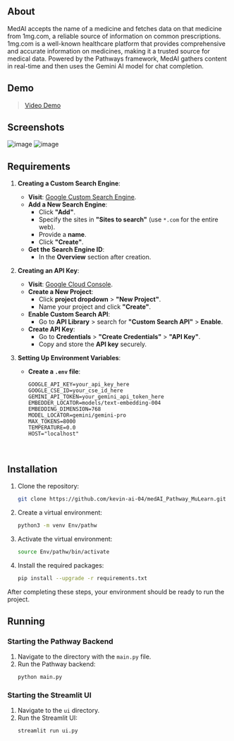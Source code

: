 ## About

MedAI accepts the name of a medicine and fetches data on that medicine from 1mg.com, a reliable source of information on common prescriptions. 1mg.com is a well-known healthcare platform that provides comprehensive and accurate information on medicines, making it a trusted source for medical data. Powered by the Pathways framework, MedAI gathers content in real-time and then uses the Gemini AI model for chat completion.

## Demo

> [Video Demo](https://www.youtube.com/watch?v=WMe5C4dQzeU)

## Screenshots
![image](https://github.com/user-attachments/assets/0d375a2e-3238-4ad4-a505-922c534d887a)
![image](https://github.com/user-attachments/assets/7b5d89fe-3458-4540-8f7a-20106996e09f)



## Requirements
1. **Creating a Custom Search Engine**:
   - **Visit**: [Google Custom Search Engine](https://cse.google.com/cse/).
   - **Add a New Search Engine**: 
     - Click **"Add"**.
     - Specify the sites in **"Sites to search"** (use `*.com` for the entire web).
     - Provide a **name**.
     - Click **"Create"**.
   - **Get the Search Engine ID**:
     - In the **Overview** section after creation.

2. **Creating an API Key**:
   - **Visit**: [Google Cloud Console](https://console.cloud.google.com/).
   - **Create a New Project**:
     - Click **project dropdown** > **"New Project"**.
     - Name your project and click **"Create"**.
   - **Enable Custom Search API**:
     - Go to **API Library** > search for **"Custom Search API"** > **Enable**.
   - **Create API Key**:
     - Go to **Credentials** > **"Create Credentials"** > **"API Key"**.
     - Copy and store the **API key** securely.

3. **Setting Up Environment Variables**:
   - **Create a `.env` file**:
     ```env
     GOOGLE_API_KEY=your_api_key_here
     GOOGLE_CSE_ID=your_cse_id_here
     GEMINI_API_TOKEN=your_gemini_api_token_here
     EMBEDDER_LOCATOR=models/text-embedding-004
     EMBEDDING_DIMENSION=768
     MODEL_LOCATOR=gemini/gemini-pro
     MAX_TOKENS=8000
     TEMPERATURE=0.0
     HOST="localhost"
     ```

<br>

## Installation

1. Clone the repository:
    ```sh
    git clone https://github.com/kevin-ai-04/medAI_Pathway_MuLearn.git
    ```

2. Create a virtual environment:
    ```sh
    python3 -m venv Env/pathw
    ```

3. Activate the virtual environment:
    ```sh
    source Env/pathw/bin/activate
    ```

4. Install the required packages:
    ```sh
    pip install --upgrade -r requirements.txt
    ```

After completing these steps, your environment should be ready to run the project.



## Running

### Starting the Pathway Backend
1. Navigate to the directory with the `main.py` file.
2. Run the Pathway backend:
    ```sh
    python main.py
    ```

### Starting the Streamlit UI
1. Navigate to the `ui` directory.
2. Run the Streamlit UI:
    ```sh
    streamlit run ui.py
    ```
